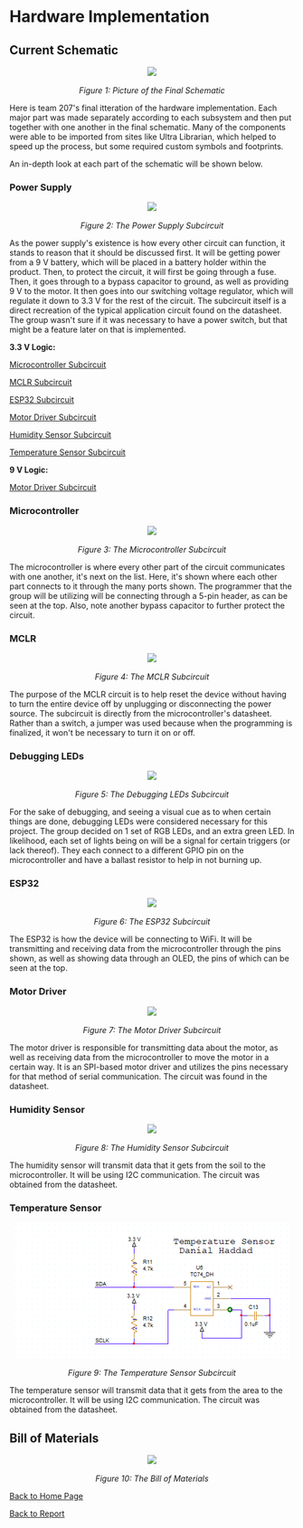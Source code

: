 # Hardware Implementation

## Current Schematic

<p align="center">
  <img src = "https://github.com/Team207-S2024/team207-s2024/assets/156377035/e467231a-3d5f-42f2-8d60-e518621b26a3" />
</p>

<p align="center">
  <i>Figure 1: Picture of the Final Schematic</i>
</p>

Here is team 207's final itteration of the hardware implementation. Each major part was made separately according to each subsystem and then put together with one another in the final schematic. Many of the components were able to be imported from sites like Ultra Librarian, which helped to speed up the process, but some required custom symbols and footprints. 

An in-depth look at each part of the schematic will be shown below. 

### Power Supply

<p align="center">
  <img src = "https://github.com/Team207-S2024/team207-s2024/assets/156377035/7fe77546-292f-4d11-b718-ac96efad69c5" />
</p>

<p align="center">
  <i>Figure 2: The Power Supply Subcircuit </i>
</p>

As the power supply's existence is how every other circuit can function, it stands to reason that it should be discussed first. It will be getting power from a 9 V battery, which will be placed in a battery holder within the product. Then, to protect the circuit, it will first be going through a fuse. Then, it goes through to a bypass capacitor to ground, as well as providing 9 V to the motor. It then goes into our switching voltage regulator, which will regulate it down to 3.3 V for the rest of the circuit. The subcircuit itself is a direct recreation of the typical application circuit found on the datasheet. The group wasn't sure if it was necessary to have a power switch, but that might be a feature later on that is implemented. 

**3.3 V Logic:**

[Microcontroller Subcircuit](#microcontroller)

[MCLR Subcircuit](#mclr)

[ESP32 Subcircuit](#esp32)

[Motor Driver Subcircuit](#motor-driver)

[Humidity Sensor Subcircuit](#humidity-sensor)

[Temperature Sensor Subcircuit](#temperature-sensor)

**9 V Logic:**

[Motor Driver Subcircuit](#motor-driver)

### Microcontroller

<p align="center">
  <img src = "https://github.com/Team207-S2024/team207-s2024/assets/156377035/956c9b56-e793-4c82-850e-57ddc9a2289c" />
</p>

<p align="center">
  <i>Figure 3: The Microcontroller Subcircuit </i>
</p>

The microcontroller is where every other part of the circuit communicates with one another, it's next on the list. Here, it's shown where each other part connects to it through the many ports shown. The programmer that the group will be utilizing will be connecting through a 5-pin header, as can be seen at the top. Also, note another bypass capacitor to further protect the circuit. 

### MCLR 

<p align="center">
  <img src = "https://github.com/Team207-S2024/team207-s2024/assets/156377035/f28e2d18-7b66-4881-8f2f-3b85fb215318" />
</p>

<p align="center">
  <i>Figure 4: The MCLR Subcircuit </i>
</p>

The purpose of the MCLR circuit is to help reset the device without having to turn the entire device off by unplugging or disconnecting the power source. The subcircuit is directly from the microcontroller's datasheet. Rather than a switch, a jumper was used because when the programming is finalized, it won't be necessary to turn it on or off. 

### Debugging LEDs

<p align="center">
  <img src = "https://github.com/Team207-S2024/team207-s2024/assets/156377035/6550d1e3-c768-4073-8adc-2d5983046399" />
</p>

<p align="center">
  <i>Figure 5: The Debugging LEDs Subcircuit </i>
</p>

For the sake of debugging, and seeing a visual cue as to when certain things are done, debugging LEDs were considered necessary for this project. The group decided on 1 set of RGB LEDs, and an extra green LED. In likelihood, each set of lights being on will be a signal for certain triggers (or lack thereof). They each connect to a different GPIO pin on the microcontroller and have a ballast resistor to help in not burning up. 

### ESP32

<p align="center">
  <img src = "https://github.com/Team207-S2024/team207-s2024/assets/156377035/b6357f6a-bd35-44db-934a-0e68c5276003" />
</p>

<p align="center">
  <i>Figure 6: The ESP32 Subcircuit </i>
</p>

The ESP32 is how the device will be connecting to WiFi. It will be transmitting and receiving data from the microcontroller through the pins shown, as well as showing data through an OLED, the pins of which can be seen at the top. 

### Motor Driver

<p align="center">
  <img src = "https://github.com/Team207-S2024/team207-s2024/assets/156377035/5d7841f7-4e6d-4b2c-b929-5082b02e9f58" />
</p>

<p align="center">
  <i>Figure 7: The Motor Driver Subcircuit </i>
</p>

The motor driver is responsible for transmitting data about the motor, as well as receiving data from the microcontroller to move the motor in a certain way. It is an SPI-based motor driver and utilizes the pins necessary for that method of serial communication. The circuit was found in the datasheet.

### Humidity Sensor

<p align="center">
  <img src = "https://github.com/Team207-S2024/team207-s2024/assets/156377035/17a1fc93-692a-43d0-8735-8819036da57a" />
</p>

<p align="center">
  <i>Figure 8: The Humidity Sensor Subcircuit </i>
</p>

The humidity sensor will transmit data that it gets from the soil to the microcontroller. It will be using I2C communication. The circuit was obtained from the datasheet.

### Temperature Sensor

<p align="center">
  <img src = "https://github.com/Team207-S2024/team207-s2024/blob/main/images/hardwareproposal/mycirc.png?raw=true" />
</p>

<p align="center">
  <i>Figure 9: The Temperature Sensor Subcircuit </i>
</p>

The temperature sensor will transmit data that it gets from the area to the microcontroller. It will be using I2C communication. The circuit was obtained from the datasheet. 

## Bill of Materials

<p align="center">
  <img src = "https://github.com/Team207-S2024/team207-s2024/assets/156377035/1ef5e5f5-9ff8-4b29-bb65-1513908fb523" />
</p>

<p align="center">
  <i>Figure 10: The Bill of Materials </i>
</p>


[Back to Home Page](/team207-s2024)

[Back to Report](report)

